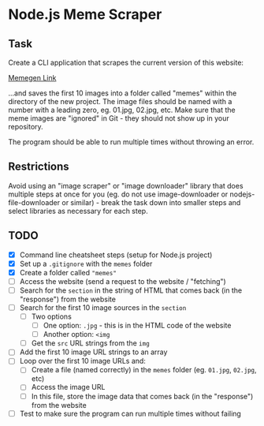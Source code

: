 # Node.js Meme Scraper

## Task

Create a CLI application that scrapes the current version of this website:

[Memegen Link](https://memegen-link-examples-upleveled.netlify.app/)

...and saves the first 10 images into a folder called "memes" within the directory of the new project. The image files should be named with a number with a leading zero, eg. 01.jpg, 02.jpg, etc.
Make sure that the meme images are "ignored" in Git - they should not show up in your repository.

The program should be able to run multiple times without throwing an error.

## Restrictions

Avoid using an "image scraper" or "image downloader" library that does multiple steps at once for you (eg. do not use image-downloader or nodejs-file-downloader or similar) - break the task down into smaller steps and select libraries as necessary for each step.

## TODO

- [x] Command line cheatsheet steps (setup for Node.js project)
- [x] Set up a `.gitignore` with the `memes` folder
- [x] Create a folder called `"memes"`
- [ ] Access the website (send a request to the website / "fetching")
- [ ] Search for the `section` in the string of HTML that comes back (in the "response") from the website
- [ ] Search for the first 10 image sources in the `section`
  - [ ] Two options
    - [ ] One option: `.jpg` - this is in the HTML code of the website
    - [ ] Another option: `<img`
  - [ ] Get the `src` URL strings from the `img`
- [ ] Add the first 10 image URL strings to an array
- [ ] Loop over the first 10 image URLs and:
  - [ ] Create a file (named correctly) in the `memes` folder (eg. `01.jpg`, `02.jpg`, etc)
  - [ ] Access the image URL
  - [ ] In this file, store the image data that comes back (in the "response") from the website
- [ ] Test to make sure the program can run multiple times without failing
